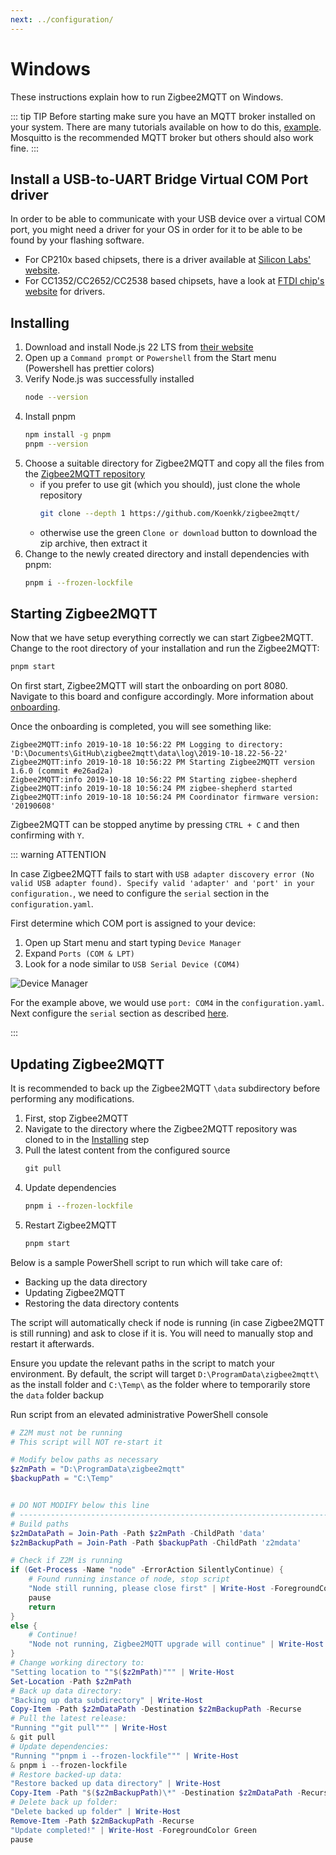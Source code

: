 ```yaml
---
next: ../configuration/
---
```


# Windows

These instructions explain how to run Zigbee2MQTT on Windows.

::: tip TIP
Before starting make sure you have an MQTT broker installed on your system.
There are many tutorials available on how to do this, [example](https://cedalo.com/blog/how-to-install-mosquitto-mqtt-broker-on-windows/).
Mosquitto is the recommended MQTT broker but others should also work fine.
:::

## Install a USB-to-UART Bridge Virtual COM Port driver

In order to be able to communicate with your USB device over a virtual COM port, you might need a driver for your OS in order for it to be able to be found by your flashing software.

- For CP210x based chipsets, there is a driver available at [Silicon Labs' website](https://www.silabs.com/developers/usb-to-uart-bridge-vcp-drivers).
- For CC1352/CC2652/CC2538 based chipsets, have a look at [FTDI chip's website](https://ftdichip.com/drivers/vcp-drivers/) for drivers.

## Installing

1. Download and install Node.js 22 LTS from [their website](https://nodejs.org/)
1. Open up a `Command prompt` or `Powershell` from the Start menu (Powershell has prettier colors)
1. Verify Node.js was successfully installed
    ```bash
    node --version
    ```
1. Install pnpm
    ```bash
    npm install -g pnpm
    pnpm --version
    ```
1. Choose a suitable directory for Zigbee2MQTT and copy all the files from the [Zigbee2MQTT repository](https://github.com/koenkk/zigbee2mqtt)
    - if you prefer to use git (which you should), just clone the whole repository
        ```bash
        git clone --depth 1 https://github.com/Koenkk/zigbee2mqtt/
        ```
    - otherwise use the green `Clone or download` button to download the zip archive, then extract it
1. Change to the newly created directory and install dependencies with pnpm:
    ```bash
    pnpm i --frozen-lockfile
    ```

## Starting Zigbee2MQTT

Now that we have setup everything correctly we can start Zigbee2MQTT.
Change to the root directory of your installation and run the Zigbee2MQTT:

```bash
pnpm start
```

On first start, Zigbee2MQTT will start the onboarding on port 8080.
Navigate to this board and configure accordingly.
More information about [onboarding](../getting-started/README.md#onboarding).

Once the onboarding is completed, you will see something like:

```
Zigbee2MQTT:info 2019-10-18 10:56:22 PM Logging to directory: 'D:\Documents\GitHub\zigbee2mqtt\data\log\2019-10-18.22-56-22'
Zigbee2MQTT:info 2019-10-18 10:56:22 PM Starting Zigbee2MQTT version 1.6.0 (commit #e26ad2a)
Zigbee2MQTT:info 2019-10-18 10:56:22 PM Starting zigbee-shepherd
Zigbee2MQTT:info 2019-10-18 10:56:24 PM zigbee-shepherd started
Zigbee2MQTT:info 2019-10-18 10:56:24 PM Coordinator firmware version: '20190608'
```

Zigbee2MQTT can be stopped anytime by pressing `CTRL + C` and then confirming with `Y`.

::: warning ATTENTION

In case Zigbee2MQTT fails to start with `USB adapter discovery error (No valid USB adapter found). Specify valid 'adapter' and 'port' in your configuration.`, we need to configure the `serial` section in the `configuration.yaml`.

First determine which COM port is assigned to your device:

1. Open up Start menu and start typing `Device Manager`
1. Expand `Ports (COM & LPT)`
1. Look for a node similar to `USB Serial Device (COM4)`

![Device Manager](../../images/devicemanager.png)

For the example above, we would use `port: COM4` in the `configuration.yaml`.
Next configure the `serial` section as described [here](../configuration/adapter-settings.md).

:::

## Updating Zigbee2MQTT

It is recommended to back up the Zigbee2MQTT `\data` subdirectory before performing any modifications.

1. First, stop Zigbee2MQTT
1. Navigate to the directory where the Zigbee2MQTT repository was cloned to in the [Installing](#installing) step
1. Pull the latest content from the configured source
    ```bat
    git pull
    ```
1. Update dependencies
    ```bat
    pnpm i --frozen-lockfile
    ```
1. Restart Zigbee2MQTT
    ```bat
    pnpm start
    ```

Below is a sample PowerShell script to run which will take care of:

- Backing up the data directory
- Updating Zigbee2MQTT
- Restoring the data directory contents

The script will automatically check if node is running (in case Zigbee2MQTT is still running) and ask to close if it is. You will need to manually stop and restart it afterwards.

Ensure you update the relevant paths in the script to match your environment. By default, the script will target `D:\ProgramData\zigbee2mqtt\` as the install folder and `C:\Temp\` as the folder where to temporarily store the `data` folder backup

Run script from an elevated administrative PowerShell console

```powershell
# Z2M must not be running
# This script will NOT re-start it

# Modify below paths as necessary
$z2mPath = "D:\ProgramData\zigbee2mqtt"
$backupPath = "C:\Temp"


# DO NOT MODIFY below this line
# ------------------------------------------------------------------------------
# Build paths
$z2mDataPath = Join-Path -Path $z2mPath -ChildPath 'data'
$z2mBackupPath = Join-Path -Path $backupPath -ChildPath 'z2mdata'

# Check if Z2M is running
if (Get-Process -Name "node" -ErrorAction SilentlyContinue) {
    # Found running instance of node, stop script
    "Node still running, please close first" | Write-Host -ForegroundColor Red
    pause
    return
}
else {
    # Continue!
    "Node not running, Zigbee2MQTT upgrade will continue" | Write-Host -ForegroundColor Green
}
# Change working directory to:
"Setting location to ""$($z2mPath)""" | Write-Host
Set-Location -Path $z2mPath
# Back up data directory:
"Backing up data subdirectory" | Write-Host
Copy-Item -Path $z2mDataPath -Destination $z2mBackupPath -Recurse
# Pull the latest release:
"Running ""git pull""" | Write-Host
& git pull
# Update dependencies:
"Running ""pnpm i --frozen-lockfile""" | Write-Host
& pnpm i --frozen-lockfile
# Restore backed-up data:
"Restore backed up data directory" | Write-Host
Copy-Item -Path "$($z2mBackupPath)\*" -Destination $z2mDataPath -Recurse -Force
# Delete back up folder:
"Delete backed up folder" | Write-Host
Remove-Item -Path $z2mBackupPath -Recurse
"Update completed!" | Write-Host -ForegroundColor Green
pause
```
